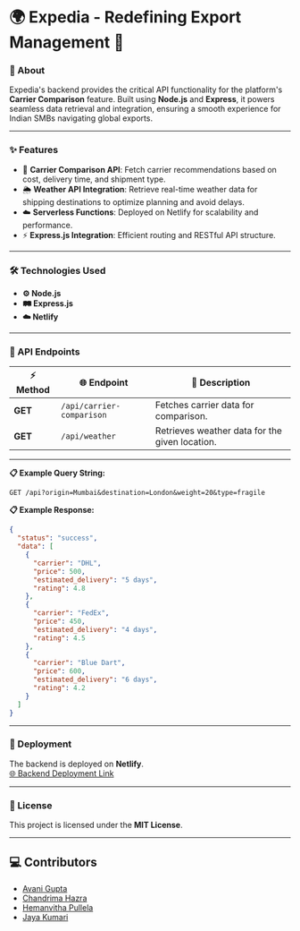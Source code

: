 

# 🌍 **Expedia - Redefining Export Management** 🚀  

### **📖 About**  
Expedia's backend provides the critical API functionality for the platform's **Carrier Comparison** feature. Built using **Node.js** and **Express**, it powers seamless data retrieval and integration, ensuring a smooth experience for Indian SMBs navigating global exports.  


---

### **✨ Features**  
- 🚛 **Carrier Comparison API**: Fetch carrier recommendations based on cost, delivery time, and shipment type.  
- 🌦️ **Weather API Integration**: Retrieve real-time weather data for shipping destinations to optimize planning and avoid delays.  
- ☁️ **Serverless Functions**: Deployed on Netlify for scalability and performance.  
- ⚡ **Express.js Integration**: Efficient routing and RESTful API structure.  

---

### **🛠️ Technologies Used**  
- **⚙️ Node.js**  
- **🛤️ Express.js**  
- **☁️ Netlify**  

---

### **🔗 API Endpoints**  

| ⚡ **Method** | 🌐 **Endpoint**                    | 📝 **Description**                            |  
|---------------|------------------------------------|-----------------------------------------------|  
| **GET**       | `/api/carrier-comparison`         | Fetches carrier data for comparison.          |  
| **GET**       | `/api/weather`                    | Retrieves weather data for the given location.|  
 

---

**📋 Example Query String:**  
```http  
GET /api?origin=Mumbai&destination=London&weight=20&type=fragile  
```  

**📋 Example Response:**  
```json  
{
  "status": "success",
  "data": [
    {
      "carrier": "DHL",
      "price": 500,
      "estimated_delivery": "5 days",
      "rating": 4.8
    },
    {
      "carrier": "FedEx",
      "price": 450,
      "estimated_delivery": "4 days",
      "rating": 4.5
    },
    {
      "carrier": "Blue Dart",
      "price": 600,
      "estimated_delivery": "6 days",
      "rating": 4.2
    }
  ]
}
```  

---

### **🚀 Deployment**  
The backend is deployed on **Netlify**.  
[🌐 Backend Deployment Link](https://keen-unicorn-487a0d.netlify.app/.netlify/functions/api)  

---

### **📜 License**  
This project is licensed under the **MIT License**.  

---

## 💻 Contributors

- [Avani Gupta](https://github.com/guptaavani111)
- [Chandrima Hazra](https://github.com/hazraChandrima)
- [Hemanvitha Pullela](https://github.com/hemanvithapullela0456)
- [Jaya Kumari](https://github.com/jaya005)

